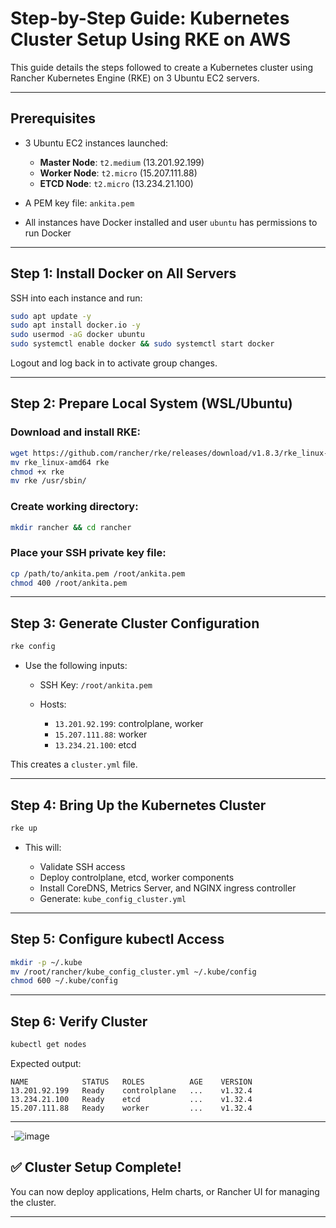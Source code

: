 # Step-by-Step Guide: Kubernetes Cluster Setup Using RKE on AWS

This guide details the steps followed to create a Kubernetes cluster using Rancher Kubernetes Engine (RKE) on 3 Ubuntu EC2 servers.

---

## Prerequisites

* 3 Ubuntu EC2 instances launched:

  * **Master Node**: `t2.medium` (13.201.92.199)
  * **Worker Node**: `t2.micro` (15.207.111.88)
  * **ETCD Node**: `t2.micro` (13.234.21.100)
* A PEM key file: `ankita.pem`
* All instances have Docker installed and user `ubuntu` has permissions to run Docker

---

## Step 1: Install Docker on All Servers

SSH into each instance and run:

```bash
sudo apt update -y
sudo apt install docker.io -y
sudo usermod -aG docker ubuntu
sudo systemctl enable docker && sudo systemctl start docker
```

Logout and log back in to activate group changes.

---

## Step 2: Prepare Local System (WSL/Ubuntu)

### Download and install RKE:

```bash
wget https://github.com/rancher/rke/releases/download/v1.8.3/rke_linux-amd64
mv rke_linux-amd64 rke
chmod +x rke
mv rke /usr/sbin/
```

### Create working directory:

```bash
mkdir rancher && cd rancher
```

### Place your SSH private key file:

```bash
cp /path/to/ankita.pem /root/ankita.pem
chmod 400 /root/ankita.pem
```

---

## Step 3: Generate Cluster Configuration

```bash
rke config
```

* Use the following inputs:

  * SSH Key: `/root/ankita.pem`
  * Hosts:

    * `13.201.92.199`: controlplane, worker
    * `15.207.111.88`: worker
    * `13.234.21.100`: etcd

This creates a `cluster.yml` file.

---

## Step 4: Bring Up the Kubernetes Cluster

```bash
rke up
```

* This will:

  * Validate SSH access
  * Deploy controlplane, etcd, worker components
  * Install CoreDNS, Metrics Server, and NGINX ingress controller
  * Generate: `kube_config_cluster.yml`

---

## Step 5: Configure kubectl Access

```bash
mkdir -p ~/.kube
mv /root/rancher/kube_config_cluster.yml ~/.kube/config
chmod 600 ~/.kube/config
```

---

## Step 6: Verify Cluster

```bash
kubectl get nodes
```

Expected output:

```
NAME            STATUS   ROLES          AGE    VERSION
13.201.92.199   Ready    controlplane   ...    v1.32.4
13.234.21.100   Ready    etcd           ...    v1.32.4
15.207.111.88   Ready    worker         ...    v1.32.4
```

---
-![image](https://github.com/user-attachments/assets/63b03211-5b42-4dd1-ba76-ded04c2024b7)


## ✅ Cluster Setup Complete!

You can now deploy applications, Helm charts, or Rancher UI for managing the cluster.

---
